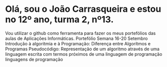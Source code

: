 # Olá, sou o João Carrasqueira e estou no 12º ano, turma 2, nº13.
Vou utilizar o github como ferramenta para fazer os meus portefólios das aulas de Aplicações Informáticas.
Portefólio Semana 16-20 Setembro
Introdução à algoritmia e à Programação:
Diferença entre Algorítmos e Programas
Pseudocódigo: Representação de um algoritmo através de uma linguagem
escrita com termos próximos de uma linguagem de
programação
linguagens de programação
